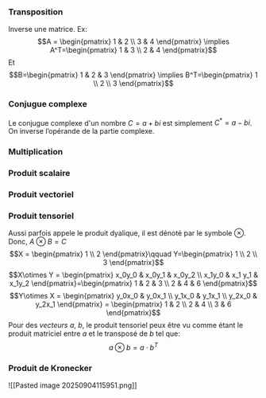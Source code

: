 ### Transposition
Inverse une matrice.
Ex:
$$A = \begin{pmatrix}
1 & 2 \\
3 & 4
\end{pmatrix} \implies A^T=\begin{pmatrix}
1 & 3 \\
2 & 4
\end{pmatrix}$$
Et
$$B=\begin{pmatrix}
1 & 2 & 3
\end{pmatrix} \implies B^T=\begin{pmatrix}
1 \\
2 \\
3
\end{pmatrix}$$

### Conjugue complexe
Le conjugue complexe d'un nombre $C = a + bi$ est simplement $C^* = a - bi$. On inverse l’opérande de la partie complexe.

### Multiplication

### Produit scalaire

### Produit vectoriel

### Produit tensoriel
Aussi parfois appele le produit dyalique, il est dénoté par le symbole $\otimes$. Donc, $A\otimes B = C$ 
$$X = \begin{pmatrix}
1 \\
2
\end{pmatrix}\qquad
Y=\begin{pmatrix}
1 \\
2 \\
3
\end{pmatrix}$$
$$X\otimes Y = \begin{pmatrix}
x_0y_0 & x_0y_1 & x_0y_2 \\
x_1y_0 & x_1 y_1 & x_1y_2
\end{pmatrix}=\begin{pmatrix}
1 & 2 & 3 \\
2 & 4 & 6
\end{pmatrix}$$
$$Y\otimes X = \begin{pmatrix}
y_0x_0 & y_0x_1 \\
y_1x_0 & y_1x_1 \\
y_2x_0 & y_2x_1
\end{pmatrix} = \begin{pmatrix}
1 & 2 \\
2 & 4 \\
3 & 6
\end{pmatrix}$$
Pour des *vecteurs* $a,\ b$, le produit tensoriel peux être vu comme étant le produit matriciel entre $a$ et le transposé de $b$ tel que:
$$a\otimes b = a\cdot b^T$$


### Produit de Kronecker
![[Pasted image 20250904115951.png]]